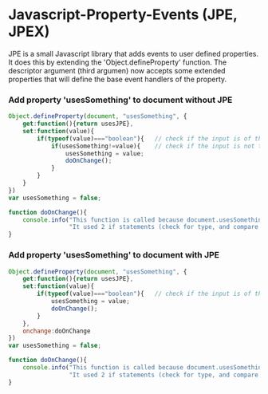 # Javascript-Property-Events (JPE, JPEX)

JPE is a small Javascript library that adds events to user defined properties. It does this by extending the 'Object.defineProperty' function. The descriptor argument (third argumen) now accepts some extended properties that will define the base event handlers of the property.

### Add property 'usesSomething' to document without JPE
```javascript
Object.defineProperty(document, "usesSomething", {
    get:function(){return usesJPE},
    set:function(value){
        if(typeof(value)==="boolean"){   // check if the input is of the type 'boolean'
            if(usesSomething!=value){    // check if the input is not the stored value
                usesSomething = value;
                doOnChange();
            }
        }
    }
})
var usesSomething = false;

function doOnChange(){
    console.info("This function is called because document.usesSomething is changed. "+
                 "It used 2 if statements (check for type, and compare to previous value)");
}
```

### Add property 'usesSomething' to document with JPE
```javascript
Object.defineProperty(document, "usesSomething", {
    get:function(){return usesJPE},
    set:function(value){
        if(typeof(value)==="boolean"){   // check if the input is of the type 'boolean'
            usesSomething = value;
            doOnChange();
        }
    },
    onchange:doOnChange
})
var usesSomething = false;

function doOnChange(){
    console.info("This function is called because document.usesSomething is changed. "+
                 "It used 2 if statements (check for type, and compare to previous value)");
}
```
